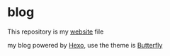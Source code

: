 # blog
This repository is my [website](https://cczywyc.com) file

my blog powered by [Hexo](https://hexo.io/), use the theme is [Butterfly](https://github.com/jerryc127/hexo-theme-butterfly)